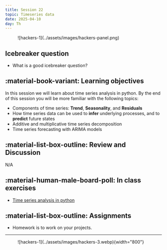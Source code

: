 ```yaml
---
title: Session 22
topic: Timeseries data
date: 2025-04-10
day: Th
---
```



<figure markdown="span">
  ![hackers-1](../assets/images/hackers-panel.png)
</figure>

## Icebreaker question
* What is a good icebreaker question?

## :material-book-variant: Learning objectives
In this session we will learn about time series analysis in python. By the 
end of this session you will be more familiar with the following topics:

- Components of time series: **Trend**, **Seasonality**, and **Residuals** 
- How time series data can be used to **infer** underlying processes, and to 
**predict** future states
- Additive and multiplicative time series decomposition
- Time series forecasting with ARIMA models

## :material-list-box-outline: Review and Discussion
N/A

## :material-human-male-board-poll: In class exercises
- [Time series analysis in python](../../tutorials/22.0-timeseries)

## :material-list-box-outline: Assignments
- Homework is to work on your projects.

---------------------


<figure markdown="span">
  ![hackers-1](../assets/images/hackers-3.webp){width="800"}
</figure>

<!-- Notes
* Show the github 'Preview' tab
-->
